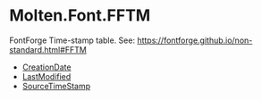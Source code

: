 ﻿  
# Molten.Font.FFTM
FontForge Time-stamp table. See: https://fontforge.github.io/non-standard.html#FFTM
  
*  [CreationDate](docs/Molten.Font/Molten/Font/FFTM/CreationDate.md)  
*  [LastModified](docs/Molten.Font/Molten/Font/FFTM/LastModified.md)  
*  [SourceTimeStamp](docs/Molten.Font/Molten/Font/FFTM/SourceTimeStamp.md)